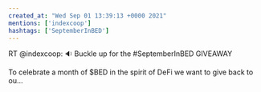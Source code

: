 ```yaml
---
created_at: "Wed Sep 01 13:39:13 +0000 2021"
mentions: ['indexcoop']
hashtags: ['SeptemberInBED']
---
```


RT @indexcoop: 🔉 Buckle up for the #SeptemberInBED GIVEAWAY 

To celebrate a month of $BED in the spirit of DeFi we want to give back to ou…